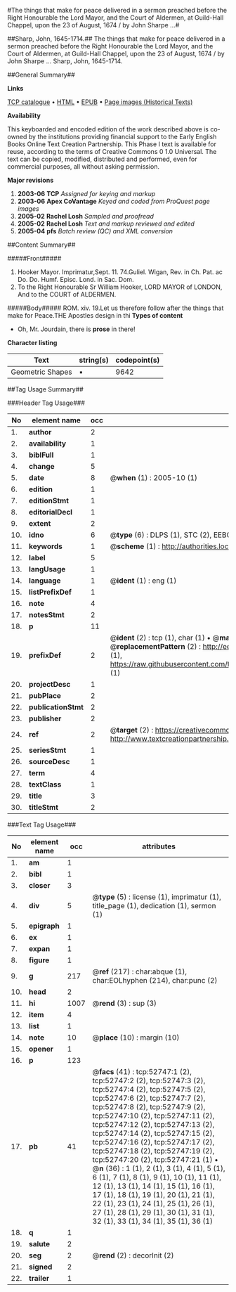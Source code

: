 #The things that make for peace delivered in a sermon preached before the Right Honourable the Lord Mayor, and the Court of Aldermen, at Guild-Hall Chappel, upon the 23 of August, 1674 / by John Sharpe ...#

##Sharp, John, 1645-1714.##
The things that make for peace delivered in a sermon preached before the Right Honourable the Lord Mayor, and the Court of Aldermen, at Guild-Hall Chappel, upon the 23 of August, 1674 / by John Sharpe ...
Sharp, John, 1645-1714.

##General Summary##

**Links**

[TCP catalogue](http://www.ota.ox.ac.uk/tcp/)  • 
[HTML](http://tei.it.ox.ac.uk/tcp/Texts-HTML/free/A59/A59576.html)  • 
[EPUB](http://tei.it.ox.ac.uk/tcp/Texts-EPUB/free/A59/A59576.epub) • 
[Page images (Historical Texts)](https://data.historicaltexts.jisc.ac.uk/view?pubId=eebo-12030003e&pageId=eebo-12030003e-52747-1)

**Availability**

This keyboarded and encoded edition of the
	       work described above is co-owned by the institutions
	       providing financial support to the Early English Books
	       Online Text Creation Partnership. This Phase I text is
	       available for reuse, according to the terms of Creative
	       Commons 0 1.0 Universal. The text can be copied,
	       modified, distributed and performed, even for
	       commercial purposes, all without asking permission.

**Major revisions**

1. __2003-06__ __TCP__ *Assigned for keying and markup*
1. __2003-06__ __Apex CoVantage__ *Keyed and coded from ProQuest page images*
1. __2005-02__ __Rachel Losh__ *Sampled and proofread*
1. __2005-02__ __Rachel Losh__ *Text and markup reviewed and edited*
1. __2005-04__ __pfs__ *Batch review (QC) and XML conversion*

##Content Summary##

#####Front#####

1. Hooker Mayor.
Imprimatur,Sept. 11. 74.Guliel. Wigan, Rev. in Ch. Pat. ac Do. Do. Humf. Episc. Lond. in Sac. Dom.
1. To the Right Honourable Sr William Hooker, LORD MAYOR of LONDON, And to the COURT of ALDERMEN.

#####Body#####
ROM. xiv. 19.Let us therefore follow after the things that make for Peace.THE Apostles design in thi
**Types of content**

  * Oh, Mr. Jourdain, there is **prose** in there!

**Character listing**


|Text|string(s)|codepoint(s)|
|---|---|---|
|Geometric Shapes|▪|9642|

##Tag Usage Summary##

###Header Tag Usage###

|No|element name|occ|attributes|
|---|---|---|---|
|1.|__author__|2||
|2.|__availability__|1||
|3.|__biblFull__|1||
|4.|__change__|5||
|5.|__date__|8| @__when__ (1) : 2005-10 (1)|
|6.|__edition__|1||
|7.|__editionStmt__|1||
|8.|__editorialDecl__|1||
|9.|__extent__|2||
|10.|__idno__|6| @__type__ (6) : DLPS (1), STC (2), EEBO-CITATION (1), OCLC (1), VID (1)|
|11.|__keywords__|1| @__scheme__ (1) : http://authorities.loc.gov/ (1)|
|12.|__label__|5||
|13.|__langUsage__|1||
|14.|__language__|1| @__ident__ (1) : eng (1)|
|15.|__listPrefixDef__|1||
|16.|__note__|4||
|17.|__notesStmt__|2||
|18.|__p__|11||
|19.|__prefixDef__|2| @__ident__ (2) : tcp (1), char (1)  •  @__matchPattern__ (2) : ([0-9\-]+):([0-9IVX]+) (1), (.+) (1)  •  @__replacementPattern__ (2) : http://eebo.chadwyck.com/downloadtiff?vid=$1&page=$2 (1), https://raw.githubusercontent.com/textcreationpartnership/Texts/master/tcpchars.xml#$1 (1)|
|20.|__projectDesc__|1||
|21.|__pubPlace__|2||
|22.|__publicationStmt__|2||
|23.|__publisher__|2||
|24.|__ref__|2| @__target__ (2) : https://creativecommons.org/publicdomain/zero/1.0/ (1), http://www.textcreationpartnership.org/docs/. (1)|
|25.|__seriesStmt__|1||
|26.|__sourceDesc__|1||
|27.|__term__|4||
|28.|__textClass__|1||
|29.|__title__|3||
|30.|__titleStmt__|2||


###Text Tag Usage###

|No|element name|occ|attributes|
|---|---|---|---|
|1.|__am__|1||
|2.|__bibl__|1||
|3.|__closer__|3||
|4.|__div__|5| @__type__ (5) : license (1), imprimatur (1), title_page (1), dedication (1), sermon (1)|
|5.|__epigraph__|1||
|6.|__ex__|1||
|7.|__expan__|1||
|8.|__figure__|1||
|9.|__g__|217| @__ref__ (217) : char:abque (1), char:EOLhyphen (214), char:punc (2)|
|10.|__head__|2||
|11.|__hi__|1007| @__rend__ (3) : sup (3)|
|12.|__item__|4||
|13.|__list__|1||
|14.|__note__|10| @__place__ (10) : margin (10)|
|15.|__opener__|1||
|16.|__p__|123||
|17.|__pb__|41| @__facs__ (41) : tcp:52747:1 (2), tcp:52747:2 (2), tcp:52747:3 (2), tcp:52747:4 (2), tcp:52747:5 (2), tcp:52747:6 (2), tcp:52747:7 (2), tcp:52747:8 (2), tcp:52747:9 (2), tcp:52747:10 (2), tcp:52747:11 (2), tcp:52747:12 (2), tcp:52747:13 (2), tcp:52747:14 (2), tcp:52747:15 (2), tcp:52747:16 (2), tcp:52747:17 (2), tcp:52747:18 (2), tcp:52747:19 (2), tcp:52747:20 (2), tcp:52747:21 (1)  •  @__n__ (36) : 1 (1), 2 (1), 3 (1), 4 (1), 5 (1), 6 (1), 7 (1), 8 (1), 9 (1), 10 (1), 11 (1), 12 (1), 13 (1), 14 (1), 15 (1), 16 (1), 17 (1), 18 (1), 19 (1), 20 (1), 21 (1), 22 (1), 23 (1), 24 (1), 25 (1), 26 (1), 27 (1), 28 (1), 29 (1), 30 (1), 31 (1), 32 (1), 33 (1), 34 (1), 35 (1), 36 (1)|
|18.|__q__|1||
|19.|__salute__|2||
|20.|__seg__|2| @__rend__ (2) : decorInit (2)|
|21.|__signed__|2||
|22.|__trailer__|1||
